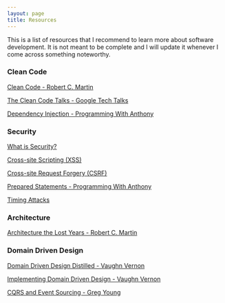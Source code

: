 ```yaml
---
layout: page
title: Resources
---
```


This is a list of resources that I recommend to learn more about software development. It is not meant to be complete and I will update it whenever I come across something noteworthy.

### Clean Code

<i class="fa fa-fw fa-book"></i> [Clean Code - Robert C. Martin](https://www.amazon.com/Clean-Code-Handbook-Software-Craftsmanship-ebook/dp/B001GSTOAM)

<i class="fa fa-fw fa-youtube-play"></i> [The Clean Code Talks - Google Tech Talks](https://www.youtube.com/watch?v=4F72VULWFvc&list=PL693EFD059797C21E&index=1)

<i class="fa fa-fw fa-youtube-play"></i> [Dependency Injection - Programming With Anthony](http://blog.ircmaxell.com/2013/01/dependency-injection-programming-with.html)

### Security

<i class="fa fa-fw fa-file-text-o"></i> [What is Security?](http://blog.ircmaxell.com/2011/03/what-is-security-web-application.html)

<i class="fa fa-fw fa-file-text-o"></i> [Cross-site Scripting (XSS)](http://blog.ircmaxell.com/2011/04/xss-web-application-security-post-2.htmlhttp://blog.ircmaxell.com/2013/02/preventing-csrf-attacks.html)

<i class="fa fa-fw fa-file-text-o"></i> [Cross-site Request Forgery (CSRF)](http://blog.ircmaxell.com/2013/02/preventing-csrf-attacks.html)

<i class="fa fa-fw fa-youtube-play"></i> [Prepared Statements - Programming With Anthony](http://blog.ircmaxell.com/2012/12/programming-with-anthony-prepared.html)

<i class="fa fa-fw fa-file-text-o"></i> [Timing Attacks](http://blog.ircmaxell.com/2014/11/its-all-about-time.html)

### Architecture

<i class="fa fa-fw fa-youtube-play"></i> [Architecture the Lost Years - Robert C. Martin](https://www.youtube.com/watch?v=WpkDN78P884)

### Domain Driven Design

<i class="fa fa-fw fa-book"></i>  [Domain Driven Design Distilled - Vaughn Vernon](https://www.amazon.com/Domain-Driven-Design-Distilled-Vaughn-Vernon/dp/0134434420)

<i class="fa fa-fw fa-book"></i>  [Implementing Domain Driven Design - Vaughn Vernon](https://www.amazon.com/Implementing-Domain-Driven-Design-Vaughn-Vernon/dp/0321834577)

<i class="fa fa-fw fa-youtube-play"></i> [CQRS and Event Sourcing - Greg Young](https://www.youtube.com/watch?v=JHGkaShoyNs)